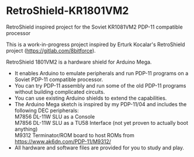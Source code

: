 # RetroShield-KR1801VM2
RetroShield inspired project for the Soviet KR1081VM2 PDP-11 compatible processor

This is a work-in-progress project inspired by Erturk Kocalar's RetroShield project (https://gitlab.com/8bitforce).

RetroShield 1801VM2 is a hardware shield for Arduino Mega.
* It enables Arduino to emulate peripherals and run PDP-11 programs on a Soviet PDP-11 compatible processor.
* You can try PDP-11 assembly and run some of the old PDP-11 programs without building complicated circuits.
* You can use existing Arduino shields to extend the capabilities.
* The Arduino Mega sketch is inspired by my PDP-11/04 and includes the following DEC peripherals:  
   M7856 DL-11W SLU as a Console     
   M7856 DL-11W SLU as a TU58 Interface (not yet proven to actually boot anything)  
      M9312 Terminator/ROM board to host ROMs from https://www.ak6dn.com/PDP-11/M9312/     
* All hardware and software files are provided for you to study and play.

